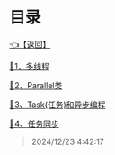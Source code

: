 # 目录  


[👈【返回】](/--Catalog--/dotnet/CSharp笔记/--Catalog--CSharp笔记)  


[📜1、多线程](/dotnet/CSharp笔记/多线程和异步/1、多线程)  

[📜2、Parallel类](/dotnet/CSharp笔记/多线程和异步/2、Parallel类)  

[📜3、Task(任务)和异步编程](/dotnet/CSharp笔记/多线程和异步/3、Task(任务)和异步编程)  

[📜4、任务同步](/dotnet/CSharp笔记/多线程和异步/4、任务同步)  







> 2024/12/23 4:42:17
